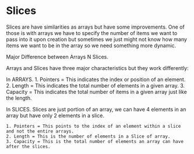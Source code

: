 # Slices

Slices are have similarities as arrays but have some improvements. One of those is with arrays we have to specify the number of items we want to pass into it upon creation but sometimes we just might not know how many items we want to be in the array so we need something more dynamic.

Major Difference between Arrays N Slices.

Arrays and Slices have three major characteristics but they work differently:

In ARRAYS.
    1. Pointers = This indicates the index or position of an element.
    2. Length = This indicates the total number of elements in a given array.
    3. Capacity = This indicates the total number of items in a given array just like the length.

In SLICES.
    Slices are just portion of an array, we can have 4 elements in an array but have only 2 elements in a slice.

    1. Pointers = This points to the index of an element within a slice and not the entire arrays.
    2. Length = This is the number of elements in a Slice of array.
    3. Capacity = This is the total number of elements an array can have after the slices.